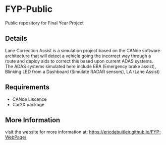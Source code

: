 # FYP-Public
Public repository for Final Year Project

## Details
Lane Correction Assist is a simulation project based on the CANoe software architecture that will detect a vehicle going the incorrect way through a route and deploy aids to correct this based upon current ADAS systems. The ADAS systems simulated here include EBA (Emergency brake assist), Blinking LED from a Dashboard (Simulate RADAR sensors), LA (Lane Assist)


## Requirements

* CANoe Liscence
* Car2X package
  
## More Information

visit the website for more information at: https://ericdebuitleir.github.io/FYP-WebPage/
